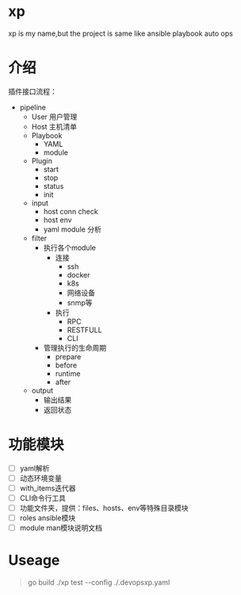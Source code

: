 # xp
xp is my name,but the project is same like ansible playbook auto ops

# 介绍

插件接口流程：

* pipeline
    * User 用户管理
    * Host 主机清单
    * Playbook
        * YAML
        * module
    * Plugin
        * start
        * stop
        * status
        * init
    * input
        * host conn check
        * host env
        * yaml module 分析
    * filter
        * 执行各个module
            * 连接
                * ssh
                * docker
                * k8s
                * 网络设备
                * snmp等
            * 执行
                * RPC
                * RESTFULL
                * CLI
        * 管理执行的生命周期
            * prepare
            * before
            * runtime
            * after
    * output
        * 输出结果
        * 返回状态

# 功能模块

- [ ] yaml解析
- [ ] 动态环境变量
- [ ] with_items迭代器
- [ ] CLI命令行工具
- [ ] 功能文件夹，提供：files、hosts、env等特殊目录模块
- [ ] roles ansible模块
- [ ] module man模块说明文档

# Useage

> go build
> ./xp test --config ./.devopsxp.yaml